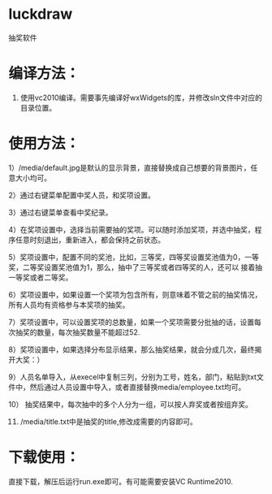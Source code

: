 # luckdraw
抽奖软件
# 编译方法：
1) 使用vc2010编译。需要事先编译好wxWidgets的库，并修改sln文件中对应的目录位置。

# 使用方法：
1）/media/default.jpg是默认的显示背景，直接替换成自己想要的背景图片，任意大小均可。

2）通过右键菜单配置中奖人员，和奖项设置。

3）通过右键菜单查看中奖纪录。

4）在奖项设置中，选择当前需要抽的奖项。可以随时添加奖项，并选中抽奖，程序任意时刻退出，重新进入，都会保持之前状态。

5）奖项设置中，配置不同的奖池，比如，三等奖，四等奖设置奖池值为0，一等奖，二等奖设置奖池值为1，那么，抽中了三等奖或者四等奖的人，还可以
接着抽一等奖或者二等奖。

6）奖项设置中，如果设置一个奖项为包含所有，则意味着不管之前的抽奖情况，所有人员均有资格参与本奖项的抽奖。

7）奖项设置中，可以设置奖项的总数量，如果一个奖项需要分批抽的话，设置每次抽奖的数量，每次抽奖数量不能超过52.

8）奖项设置中，如果选择分布显示结果，那么抽奖结果，就会分成几次，最终揭开大奖：）

9）人员名单导入，从execel中复制三列，分别为工号，姓名，部门，粘贴到txt文件中，然后通过人员设置中导入，或者直接替换media/employee.txt均可。

10） 抽奖结果中，每次抽中的多个人分为一组，可以按人弃奖或者按组弃奖。

11) /media/title.txt中是抽奖的title,修改成需要的内容即可。


# 下载使用：
直接下载，解压后运行run.exe即可。有可能需要安装VC Runtime2010.
